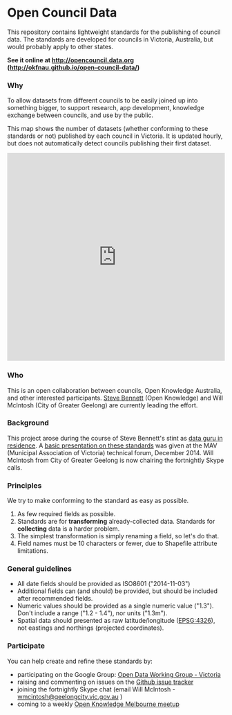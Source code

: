 # Open Council Data

This repository contains lightweight standards for the publishing of council data. The standards are developed for councils in Victoria, Australia, but would probably apply to other states. 

**See it online at http://opencouncil.data.org (http://okfnau.github.io/open-council-data/)**

### Why

 To allow datasets from different councils to be easily joined up into something bigger, to support research, app development, knowledge exchange between councils, and use by the public.

This map shows the number of datasets (whether conforming to these standards or not) published by each council in Victoria. It is updated hourly,
but does not automatically detect councils publishing their first dataset.

<iframe width='100%' height='480' frameborder='0'
src='http://stevage1.cartodb.com/viz/ac41a874-7b34-11e4-ac15-0e4fddd5de28/embed_map'
allowfullscreen webkitallowfullscreen mozallowfullscreen oallowfullscreen msallowfullscreen>
</iframe>

### Who

This is an open collaboration between councils, Open Knowledge Australia, and other interested participants. [Steve Bennett](http://stevebennett.me) (Open Knowledge) and Will McIntosh (City of Greater Geelong) are currently leading the effort.

### Background
This project arose during the course of Steve Bennett's stint as [data guru in residence](http://melbdataguru.tumblr.com). A [basic presentation on these standards](http://tinyurl.com/opendatamav) was given at the MAV (Municipal Association of Victoria) technical forum, December 2014. Will McIntosh from City of Greater Geelong is now chairing the fortnightly Skype calls.

### Principles
We try to make conforming to the standard as easy as possible.

1. As few required fields as possible.
2. Standards are for **transforming** already-collected data. Standards for **collecting** data is a harder problem.
3. The simplest transformation is simply renaming a field, so let's do that.
4. Field names must be 10 characters or fewer, due to Shapefile attribute limitations.

### General guidelines

* All date fields should be provided as ISO8601 ("2014-11-03")
* Additional fields can (and should) be provided, but should be included after recommended fields.
* Numeric values should be provided as a single numeric value ("1.3"). Don't include a range ("1.2 - 1.4"), nor units ("1.3m").
* Spatial data should presented as raw latitude/longitude ([EPSG:4326](http://spatialreference.org/ref/epsg/wgs-84/)), not eastings and northings (projected coordinates).

### Participate

You can help create and refine these standards by:

* participating on the Google Group: [Open Data Working Group - Victoria](https://groups.google.com/forum/#!forum/opendatagroup)
* raising and commenting on issues on the [Github issue tracker](https://github.com/OKFNau/open-council-data/issues)
* joining the fortnightly Skype chat (email Will McIntosh - wmcintosh@geelongcity.vic.gov.au )
* coming to a weekly [Open Knowledge Melbourne meetup](www.meetup.com/Open-Knowledge-Melbourne/)
